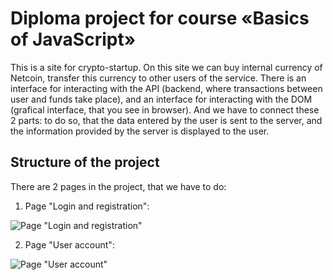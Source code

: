 # Diploma project for course «Basics of JavaScript»

This is a site for crypto-startup.
On this site we can buy internal currency of Netcoin, transfer this currency to other users of the service.
There is an interface for interacting with the API (backend, where transactions between user and funds take place), and an interface for interacting with the DOM (grafical interface, that you see in browser). And we have to connect these 2 parts: to do so, that the data entered by the user is sent to the server, and the information provided by the server is displayed to the user.

## Structure of the project

There are 2 pages in the project, that we have to do:

1. Page "Login and registration":

![Page "Login and registration"](img/loginPage.jpg)

2. Page "User account":

![Page "User account"](img/homePage.jpg)
